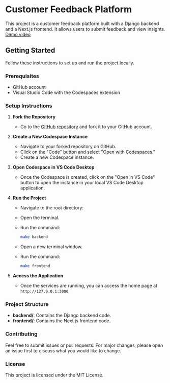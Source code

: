 # Customer Feedback Platform

This project is a customer feedback platform built with a Django backend and a Next.js frontend. It allows users to submit feedback and view insights.
[Demo video](https://drive.google.com/file/d/1MInHR9YVEA2BQRxthHxzYwg2yA_DiHWC/view?usp=sharing)

## Getting Started

Follow these instructions to set up and run the project locally.

### Prerequisites

- GitHub account
- Visual Studio Code with the Codespaces extension

### Setup Instructions

1. **Fork the Repository**

   - Go to the [GitHub repository](https://github.com/ettalha0x/customer-feedback-platform) and fork it to your GitHub account.

2. **Create a New Codespace Instance**

   - Navigate to your forked repository on GitHub.
   - Click on the "Code" button and select "Open with Codespaces."
   - Create a new Codespace instance.

3. **Open Codespace in VS Code Desktop**

   - Once the Codespace is created, click on the "Open in VS Code" button to open the instance in your local VS Code Desktop application.

4. **Run the Project**

   - Navigate to the root directory:
   - Open the terminal.
   - Run the command:

     ```bash
     make backend
     ```

   - Open a new terminal window.
   - Run the command:

     ```bash
     make frontend
     ```

6. **Access the Application**

   - Once the services are running, you can access the home page at `http://127.0.0.1:3000`.

### Project Structure

- **backend/**: Contains the Django backend code.
- **frontend/**: Contains the Next.js frontend code.

### Contributing

Feel free to submit issues or pull requests. For major changes, please open an issue first to discuss what you would like to change.

### License

This project is licensed under the MIT License.
